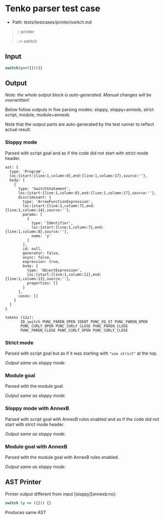 # Tenko parser test case

- Path: tests/testcases/printer/switch.md

> :: printer
>
> ::> switch
>
> 

## Input

`````js
switch(y=>({})){}
`````

## Output

_Note: the whole output block is auto-generated. Manual changes will be overwritten!_

Below follow outputs in five parsing modes: sloppy, sloppy+annexb, strict script, module, module+annexb.

Note that the output parts are auto-generated by the test runner to reflect actual result.

### Sloppy mode

Parsed with script goal and as if the code did not start with strict mode header.

`````
ast: {
  type: 'Program',
  loc:{start:{line:1,column:0},end:{line:1,column:17},source:''},
  body: [
    {
      type: 'SwitchStatement',
      loc:{start:{line:1,column:0},end:{line:1,column:17},source:''},
      discriminant: {
        type: 'ArrowFunctionExpression',
        loc:{start:{line:1,column:7},end:{line:1,column:14},source:''},
        params: [
          {
            type: 'Identifier',
            loc:{start:{line:1,column:7},end:{line:1,column:8},source:''},
            name: 'y'
          }
        ],
        id: null,
        generator: false,
        async: false,
        expression: true,
        body: {
          type: 'ObjectExpression',
          loc:{start:{line:1,column:11},end:{line:1,column:13},source:''},
          properties: []
        }
      },
      cases: []
    }
  ]
}

tokens (12x):
       ID_switch PUNC_PAREN_OPEN IDENT PUNC_EQ_GT PUNC_PAREN_OPEN
       PUNC_CURLY_OPEN PUNC_CURLY_CLOSE PUNC_PAREN_CLOSE
       PUNC_PAREN_CLOSE PUNC_CURLY_OPEN PUNC_CURLY_CLOSE
`````

### Strict mode

Parsed with script goal but as if it was starting with `"use strict"` at the top.

_Output same as sloppy mode._

### Module goal

Parsed with the module goal.

_Output same as sloppy mode._

### Sloppy mode with AnnexB

Parsed with script goal with AnnexB rules enabled and as if the code did not start with strict mode header.

_Output same as sloppy mode._

### Module goal with AnnexB

Parsed with the module goal with AnnexB rules enabled.

_Output same as sloppy mode._

## AST Printer

Printer output different from input [sloppy][annexb:no]:

````js
switch (y => ({})) {}
````

Produces same AST

